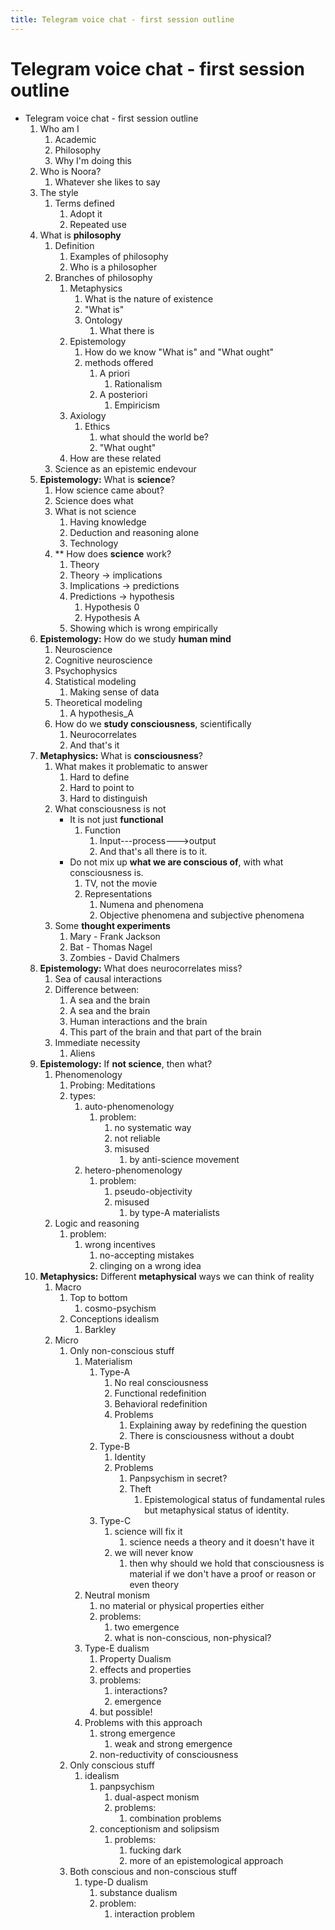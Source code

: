 ```yaml
---
title: Telegram voice chat - first session outline
---
```

# Telegram voice chat - first session outline
- Telegram voice chat - first session outline
    1. Who am I
         1. Academic
         2. Philosophy
         3. Why I'm doing this
    2. Who is Noora?
         1. Whatever she likes to say
    3. The style
         1. Terms defined
             1. Adopt it
             2. Repeated use
    4. What is **philosophy**
         1. Definition
             1. Examples of philosophy
             2. Who is a philosopher
         2. Branches of philosophy
             1. Metaphysics
                 1. What is the nature of existence
                 2. "What is"
                 3. Ontology
                     1. What there is
             2. Epistemology
                 1. How do we know "What is" and "What ought"
                 2. methods offered
                     1. A priori
                         1. Rationalism
                     2. A posteriori 
                         1. Empiricism
             3. Axiology
                 1. Ethics
                     1. what should the world be?
                     2. "What ought"
             4. How are these related
         3. Science as an epistemic endevour
    5. **Epistemology:** What is **science**?
         1. How science came about?
         2. Science does what
         3. What is not science
             1. Having knowledge 
             2. Deduction and reasoning alone
             3. Technology
         4. ** How does **science** work?
             1. Theory
             2. Theory -> implications
             3. Implications -> predictions
             4. Predictions -> hypothesis
                 1. Hypothesis 0
                 2. Hypothesis A
             5. Showing which is wrong empirically
    6. **Epistemology:** How do we study **human mind**
         1. Neuroscience
         2. Cognitive neuroscience
         3. Psychophysics
         4. Statistical modeling
             1. Making sense of data
         5. Theoretical modeling
             1. A hypothesis_A
         6. How do we **study consciousness**, scientifically 
             1. Neurocorrelates
             2. And that's it
    7. **Metaphysics:** What is **consciousness**?
         1. What makes it problematic to answer
             1. Hard to define
             2. Hard to point to
             3. Hard to distinguish
         2. What consciousness is not
             - It is not just **functional**
                1. Function
                     1. Input---process--->output
                     2. And that's all there is to it.
             - Do not mix up **what we are conscious of**, with what consciousness is. 
                1. TV, not the movie
                2. Representations
                     1. Numena and phenomena
                     2. Objective phenomena and subjective phenomena
         3. Some **thought experiments** 
             1. Mary - Frank Jackson
             2. Bat - Thomas Nagel
             3. Zombies - David Chalmers 
    8. **Epistemology:** What does neurocorrelates miss?
         1. Sea of causal interactions 
         2. Difference between:
             1. A sea and the brain
             2. A sea and the brain
             3. Human interactions and the brain
             4. This part of the brain and that part of the brain 
         3. Immediate necessity
             1. Aliens
    9. **Epistemology:** If **not science**, then what?
         1. Phenomenology
             1. Probing: Meditations
             2. types:
                 1. auto-phenomenology
                     1. problem:
                         1. no systematic way
                         2. not reliable
                         3. misused 
                             1. by anti-science movement
                 2. hetero-phenomenology
                     1. problem:
                         1. pseudo-objectivity
                         2. misused
                             1. by type-A materialists 
         2. Logic and reasoning
             1. problem:
                 1. wrong incentives
                     1. no-accepting mistakes
                     2. clinging on a wrong idea
    10. **Metaphysics:** Different **metaphysical** ways we can think of reality
          1. Macro
             1. Top to bottom
                 1.  cosmo-psychism
             2. Conceptions idealism
                 1.  Barkley
          2. Micro
             1. Only non-conscious stuff
                 1. Materialism
                     1. Type-A
                         1. No real consciousness
                         2. Functional redefinition
                         3. Behavioral redefinition
                         4. Problems
                             1. Explaining away by redefining the question
                             2. There is consciousness without a doubt
                     2. Type-B
                         1. Identity
                         2. Problems 
                             1. Panpsychism in secret?
                             2. Theft
                                 1. Epistemological status of fundamental rules but metaphysical status of identity.
                     3. Type-C 
                         1. science will fix it
                             1. science needs a theory and it doesn't have it
                         2. we will never know
                             1. then why should we hold that consciousness is material if we don't have a proof or reason or even theory
                 2. Neutral monism
                     1. no material or physical properties either
                     2. problems:
                         1. two emergence
                         2. what is non-conscious, non-physical?
                 3. Type-E dualism 
                     1. Property Dualism
                     2. effects and properties
                     3. problems:
                         1. interactions?
                         2. emergence
                     4. but possible!
                 4. Problems with this approach
                     1. strong emergence
                         1. weak and strong emergence
                     2. non-reductivity of consciousness
             2. Only conscious stuff
                 1. idealism
                     1. panpsychism
                         1. dual-aspect monism
                         2. problems:
                             1. combination problems
                     2. conceptionism and solipsism
                         1. problems:
                             1. fucking dark
                             2. more of an epistemological approach
             3. Both conscious and non-conscious stuff
                 1. type-D dualism
                     1. substance dualism
                     2. problem:
                         1. interaction problem